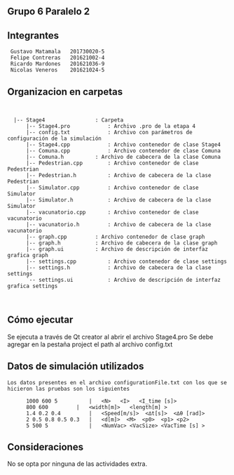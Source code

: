 ## Grupo 6 Paralelo 2

## Integrantes
     Gustavo Matamala	201730020-5
     Felipe Contreras	201621002-4
     Ricardo Mardones 	201621036-9
     Nicolas Veneros 	201621024-5
## Organizacion en carpetas


<pre><code>

  |-- Stage4				: Carpeta
      |-- Stage4.pro			: Archivo .pro de la etapa 4
      |-- config.txt			: Archivo con parámetros de configuración de la simulación
      |-- Stage4.cpp			: Archivo contenedor de clase Stage4
      |-- Comuna.cpp			: Archivo contenedor de clase Comuna
      |-- Comuna.h			: Archivo de cabecera de la clase Comuna
      |-- Pedestrian.cpp		: Archivo contenedor de clase Pedestrian
      |-- Pedestrian.h			: Archivo de cabecera de la clase Pedestrian
      |-- Simulator.cpp			: Archivo contenedor de clase Simulator
      |-- Simulator.h			: Archivo de cabecera de la clase Simulator
      |-- vacunatorio.cpp		: Archivo contenedor de clase vacunatorio
      |-- vacunatorio.h			: Archivo de cabecera de la clase vacunatorio
      |-- graph.cpp			: Archivo contenedor de clase graph
      |-- graph.h			: Archivo de cabecera de la clase graph
      |-- graph.ui			: Archivo de descripción de interfaz grafica graph
      |-- settings.cpp			: Archivo contenedor de clase settings
      |-- settings.h			: Archivo de cabecera de la clase settings
      `-- settings.ui			: Archivo de descripción de interfaz grafica settings
      

</code></pre>

## Cómo ejecutar
Se ejecuta a través de Qt creator al abrir el archivo Stage4.pro
Se debe agregar en la pestaña project el path al archivo config.txt

## Datos de simulación utilizados
    Los datos presentes en el archivo configurationFile.txt con los que se hicieron las pruebas son los siguientes

          1000 600 5          |   <N>   <I>   <I_time [s]>
          800 600	      |   <width[m]>   <length[m] >
          1.4 0.2 0.4         |   <Speed[m/s]>  <∆t[s]>  <∆θ [rad]>
          2 0.5 0.8 0.5 0.3   |   <d[m]>  <M>  <p0>  <p1> <p2>
          5 500 5             |   <NumVac> <VacSize> <VacTime [s] >


## Consideraciones
No se opta por ninguna de las actividades extra.


